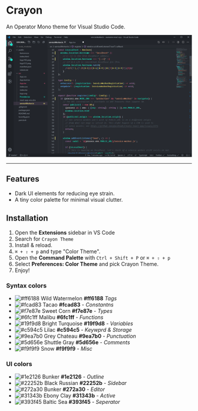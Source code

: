 # Crayon

An Operator Mono theme for Visual Studio Code.

![Preview](images/crayon-theme-01.png)

---

## Features

- Dark UI elements for reducing eye strain.
- A tiny color palette for minimal visual clutter.

## Installation

1. Open the **Extensions** sidebar in VS Code
2. Search for `Crayon Theme`
3. Install & reload.
4. `⌘ + ⇧ + p` and type "Color Theme".
5. Open the **Command Palette** with `Ctrl + Shift + P` or `⌘ + ⇧ + p`
6. Select **Preferences: Color Theme** and pick Crayon Theme.
7. Enjoy!

### Syntax colors

- ![#ff6188](https://placehold.it/15/ff6188/000000?text=+) Wild Watermelon **#ff6188** _Tags_
- ![#fcad83](https://placehold.it/15/fc9867/000000?text=+) Tacao **#fcad83** - _Constantns_
- ![#f7e87e](https://placehold.it/15/f7e87e/000000?text=+) Sweet Corn **#f7e87e** - _Types_
- ![#6fc1ff](https://placehold.it/15/6fc1ff/000000?text=+) Malibu **#6fc1ff** - _Functions_
- ![#19f9d8](https://placehold.it/15/19f9d8/000000?text=+) Bright Turquoise **#19f9d8** - _Variables_
- ![#c594c5](https://placehold.it/15/c594c5/000000?text=+) Lilac **#c594c5** - _Keywprd & Storage_
- ![#9ea7b0](https://placehold.it/15/939293/000000?text=+) Grey Chateau **#9ea7b0** - _Punctuation_
- ![#5d656e](https://placehold.it/15/5f6672/000000?text=+) Shuttle Gray **#5d656e** - _Comments_
- ![#f9f9f9](https://placehold.it/15/f9f9f9/000000?text=+) Snow **#f9f9f9** - _Misc_

### UI colors

- ![#1e2126](https://placehold.it/15/abb2bf/000000?text=+) Bunker **#1e2126** - _Outline_
- ![#22252b](https://placehold.it/15/abb2bf/000000?text=+) Black Russian **#22252b** - _Sidebar_
- ![#272a30](https://placehold.it/15/abb2bf/000000?text=+) Bunker **#272a30** - _Editor_
- ![#31343b](https://placehold.it/15/abb2bf/000000?text=+) Ebony Clay **#31343b** - _Active_
- ![#393f45](https://placehold.it/15/abb2bf/000000?text=+) Baltic Sea **#393f45** - _Seperator_
